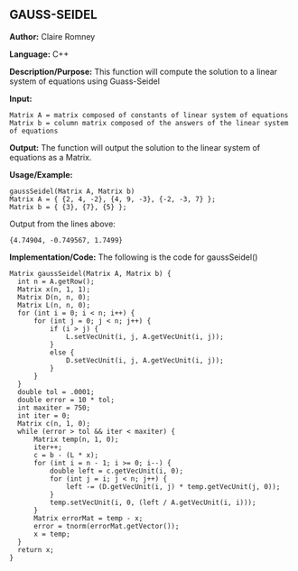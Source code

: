 ## GAUSS-SEIDEL

**Author:** Claire Romney

**Language:** C++

**Description/Purpose:** This function will compute the solution to a linear system of equations using Guass-Seidel

**Input:**

	Matrix A = matrix composed of constants of linear system of equations
  	Matrix b = column matrix composed of the answers of the linear system of equations
	
**Output:** The function will output the solution to the linear system of equations as a Matrix.

**Usage/Example:**

  	gaussSeidel(Matrix A, Matrix b)
  	Matrix A = { {2, 4, -2}, {4, 9, -3}, {-2, -3, 7} };
  	Matrix b = { {3}, {7}, {5} };

Output from the lines above:

	{4.74904, -0.749567, 1.7499}
    
**Implementation/Code:** The following is the code for gaussSeidel()

	Matrix gaussSeidel(Matrix A, Matrix b) {
	  int n = A.getRow();
	  Matrix x(n, 1, 1);
	  Matrix D(n, n, 0);
	  Matrix L(n, n, 0);
	  for (int i = 0; i < n; i++) {
		  for (int j = 0; j < n; j++) {
			  if (i > j) {
				  L.setVecUnit(i, j, A.getVecUnit(i, j));
			  }
			  else {
				  D.setVecUnit(i, j, A.getVecUnit(i, j));
			  }
		  }
	  }
	  double tol = .0001;
	  double error = 10 * tol;
	  int maxiter = 750;
	  int iter = 0;
	  Matrix c(n, 1, 0);
	  while (error > tol && iter < maxiter) {
		  Matrix temp(n, 1, 0);
		  iter++;
		  c = b - (L * x);
		  for (int i = n - 1; i >= 0; i--) {
			  double left = c.getVecUnit(i, 0);
			  for (int j = i; j < n; j++) {
				  left -= (D.getVecUnit(i, j) * temp.getVecUnit(j, 0));
			  }
			  temp.setVecUnit(i, 0, (left / A.getVecUnit(i, i)));
		  }
		  Matrix errorMat = temp - x;
		  error = tnorm(errorMat.getVector());
		  x = temp;
	  }
	  return x;
  	}
